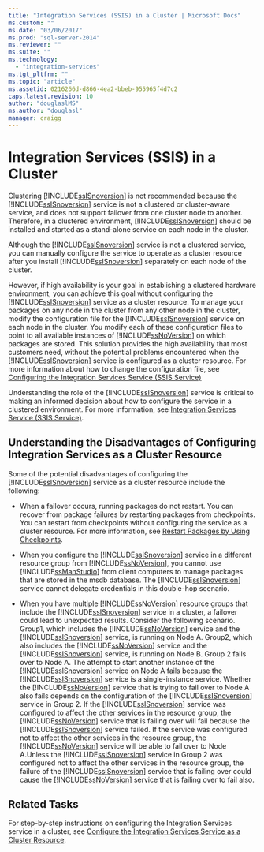 ```yaml
---
title: "Integration Services (SSIS) in a Cluster | Microsoft Docs"
ms.custom: ""
ms.date: "03/06/2017"
ms.prod: "sql-server-2014"
ms.reviewer: ""
ms.suite: ""
ms.technology: 
  - "integration-services"
ms.tgt_pltfrm: ""
ms.topic: "article"
ms.assetid: 0216266d-d866-4ea2-bbeb-955965f4d7c2
caps.latest.revision: 10
author: "douglaslMS"
ms.author: "douglasl"
manager: craigg
---
```

# Integration Services (SSIS) in a Cluster
  Clustering [!INCLUDE[ssISnoversion](../../includes/ssisnoversion-md.md)] is not recommended because the [!INCLUDE[ssISnoversion](../../includes/ssisnoversion-md.md)] service is not a clustered or cluster-aware service, and does not support failover from one cluster node to another. Therefore, in a clustered environment, [!INCLUDE[ssISnoversion](../../includes/ssisnoversion-md.md)] should be installed and started as a stand-alone service on each node in the cluster.  
  
 Although the [!INCLUDE[ssISnoversion](../../includes/ssisnoversion-md.md)] service is not a clustered service, you can manually configure the service to operate as a cluster resource after you install [!INCLUDE[ssISnoversion](../../includes/ssisnoversion-md.md)] separately on each node of the cluster.  
  
 However, if high availability is your goal in establishing a clustered hardware environment, you can achieve this goal without configuring the [!INCLUDE[ssISnoversion](../../includes/ssisnoversion-md.md)] service as a cluster resource.  To manage your packages on any node in the cluster from any other node in the cluster, modify the configuration file for the [!INCLUDE[ssISnoversion](../../includes/ssisnoversion-md.md)] service on each node in the cluster. You modify each of these configuration files to point to all available instances of [!INCLUDE[ssNoVersion](../../includes/ssnoversion-md.md)] on which packages are stored. This solution provides the high availability that most customers need, without the potential problems encountered when the [!INCLUDE[ssISnoversion](../../includes/ssisnoversion-md.md)] service is configured as a cluster resource. For more information about how to change the configuration file, see [Configuring the Integration Services Service &#40;SSIS Service&#41;](integration-services-service-ssis-service.md)  
  
 Understanding the role of the [!INCLUDE[ssISnoversion](../../includes/ssisnoversion-md.md)] service is critical to making an informed decision about how to configure the service in a clustered environment. For more information, see [Integration Services Service &#40;SSIS Service&#41;](integration-services-service-ssis-service.md).  
  
## Understanding the Disadvantages of Configuring Integration Services as a Cluster Resource  
 Some of the potential disadvantages of configuring the [!INCLUDE[ssISnoversion](../../includes/ssisnoversion-md.md)] service as a cluster resource include the following:  
  
-   When a failover occurs, running packages do not restart. You can recover from package failures by restarting packages from checkpoints. You can restart from checkpoints without configuring the service as a cluster resource. For more information, see [Restart Packages by Using Checkpoints](../packages/restart-packages-by-using-checkpoints.md).  
  
-   When you configure the [!INCLUDE[ssISnoversion](../../includes/ssisnoversion-md.md)] service in a different resource group from [!INCLUDE[ssNoVersion](../../includes/ssnoversion-md.md)], you cannot use [!INCLUDE[ssManStudio](../../includes/ssmanstudio-md.md)] from client computers to manage packages that are stored in the msdb database. The [!INCLUDE[ssISnoversion](../../includes/ssisnoversion-md.md)] service cannot delegate credentials in this double-hop scenario.  
  
-   When you have multiple [!INCLUDE[ssNoVersion](../../includes/ssnoversion-md.md)] resource groups that include the [!INCLUDE[ssISnoversion](../../includes/ssisnoversion-md.md)] service in a cluster, a failover could lead to unexpected results. Consider the following scenario. Group1, which includes the [!INCLUDE[ssNoVersion](../../includes/ssnoversion-md.md)] service and the [!INCLUDE[ssISnoversion](../../includes/ssisnoversion-md.md)] service, is running on Node A. Group2, which also includes the [!INCLUDE[ssNoVersion](../../includes/ssnoversion-md.md)] service and the [!INCLUDE[ssISnoversion](../../includes/ssisnoversion-md.md)] service, is running on Node B. Group 2 fails over to Node A. The attempt to start another instance of the [!INCLUDE[ssISnoversion](../../includes/ssisnoversion-md.md)] service on Node A fails because the [!INCLUDE[ssISnoversion](../../includes/ssisnoversion-md.md)] service is a single-instance service. Whether the [!INCLUDE[ssNoVersion](../../includes/ssnoversion-md.md)] service that is trying to fail over to Node A also fails depends on the configuration of the [!INCLUDE[ssISnoversion](../../includes/ssisnoversion-md.md)] service in Group 2. If the [!INCLUDE[ssISnoversion](../../includes/ssisnoversion-md.md)] service was configured to affect the other services in the resource group, the [!INCLUDE[ssNoVersion](../../includes/ssnoversion-md.md)] service that is failing over will fail because the [!INCLUDE[ssISnoversion](../../includes/ssisnoversion-md.md)] service failed. If the service was configured not to affect the other services in the resource group, the [!INCLUDE[ssNoVersion](../../includes/ssnoversion-md.md)] service will be able to fail over to Node A.Unless the [!INCLUDE[ssISnoversion](../../includes/ssisnoversion-md.md)] service in Group 2 was configured not to affect the other services in the resource group, the failure of the [!INCLUDE[ssISnoversion](../../includes/ssisnoversion-md.md)] service that is failing over could cause the [!INCLUDE[ssNoVersion](../../includes/ssnoversion-md.md)] service that is failing over to fail also.  
  
## Related Tasks  
 For step-by-step instructions on configuring the Integration Services service in a cluster, see [Configure the Integration Services Service as a Cluster Resource](../configure-the-integration-services-service-as-a-cluster-resource.md).  
  
  